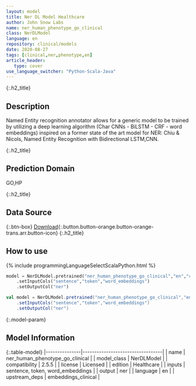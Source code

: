 ```yaml
---
layout: model
title: Ner DL Model Healthcare
author: John Snow Labs
name: ner_human_phenotype_go_clinical
class: NerDLModel
language: en
repository: clinical/models
date: 2020-08-27
tags: [clinical,ner,phenotype,en]
article_header:
   type: cover
use_language_switcher: "Python-Scala-Java"
---
```


{:.h2_title}
## Description
Named Entity recognition annotator allows for a generic model to be trained by utilizing a deep learning algorithm (Char CNNs - BiLSTM - CRF - word embeddings) inspired on a former state of the art model for NER: Chiu & Nicols, Named Entity Recognition with Bidirectional LSTM,CNN.


{:.h2_title}
## Prediction Domain
GO,HP

{:.h2_title}
## Data Source



{:.btn-box}
[Download](https://s3.amazonaws.com/auxdata.johnsnowlabs.com/clinical/models/ner_human_phenotype_go_clinical_en_2.5.5_2.4_1598558398770.zip){:.button.button-orange.button-orange-trans.arr.button-icon}
{:.h2_title}
## How to use 
<div class="tabs-box" markdown="1">

{% include programmingLanguageSelectScalaPython.html %}

```python
model = NerDLModel.pretrained("ner_human_phenotype_go_clinical","en","clinical/models")
	.setInputCols("sentence","token","word_embeddings")
	.setOutputCol("ner")
```

```scala
val model = NerDLModel.pretrained("ner_human_phenotype_go_clinical","en","clinical/models")
	.setInputCols("sentence","token","word_embeddings")
	.setOutputCol("ner")
```
</div>



{:.model-param}
## Model Information

{:.table-model}
|---------------|----------------------------------|
| name          | ner_human_phenotype_go_clinical  |
| model_class   | NerDLModel                       |
| compatibility | 2.5.5                            |
| license       | Licensed                         |
| edition       | Healthcare                       |
| inputs        | sentence, token, word_embeddings |
| output        | ner                              |
| language      | en                               |
| upstream_deps | embeddings_clinical              |

